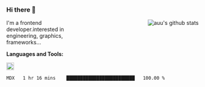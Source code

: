 <!--
**zhaohuanyuu/zhaohuanyuu** is a ✨ _special_ ✨ repository because its `README.md` (this file) appears on your GitHub profile.
-->

### Hi there 👋

<img align="right" src="https://github-readme-stats.vercel.app/api?username=zhaohuanyuu&count_private_true&show_icons=true" alt="auu's github stats" />

<div style="width:45%">
  <p>I'm a frontend developer.interested in engineering, graphics, frameworks...</p>
</div>

**Languages and Tools:**

<p style="width:50%">
  <img height="20" src="https://skillicons.dev/icons?i=js,ts,nodejs,react,vue,gatsby,materialui,graphql,nestjs,electron,flutter" />
</p>

<!--START_SECTION:waka-->

```text
MDX   1 hr 16 mins    █████████████████████████   100.00 %
```

<!--END_SECTION:waka-->

